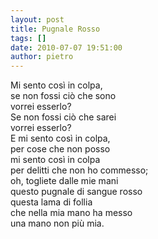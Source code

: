 ```yaml
---
layout: post
title: Pugnale Rosso
tags: []
date: 2010-07-07 19:51:00
author: pietro
---
```

Mi sento così in colpa,<br/>se non fossi ciò che sono<br/>vorrei esserlo?<br/>Se non fossi ciò che sarei<br/>vorrei esserlo?<br/>E mi sento così in colpa,<br/>per cose che non posso<br/>mi sento così in colpa<br/>per delitti che non ho commesso;<br/>oh, togliete dalle mie mani<br/>questo pugnale di sangue rosso<br/>questa lama di follia<br/>che nella mia mano ha messo<br/>una mano non più mia.
